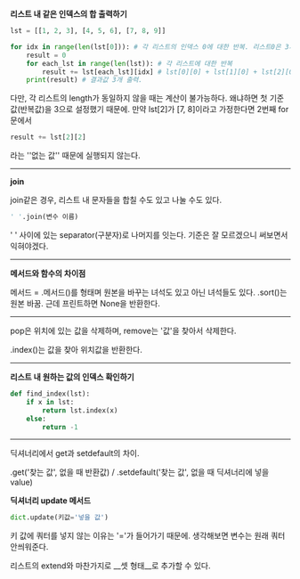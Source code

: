 __리스트 내 같은 인덱스의 합 출력하기__

```python
lst = [[1, 2, 3], [4, 5, 6], [7, 8, 9]]

for idx in range(len(lst[0])): # 각 리스트의 인덱스 0에 대한 반복. 리스트0은 3개 있음
    result = 0
    for each_lst in range(len(lst)): # 각 리스트에 대한 반복
        result += lst[each_lst][idx] # lst[0][0] + lst[1][0] + lst[2][0]...
    print(result) # 결과값 3개 출력.
```

다만, 각 리스트의 length가 동일하지 않을 때는 계산이 불가능하다. 왜냐하면 첫 기준값(반복값)을 3으로 설정했기 때문에. 만약 lst[2]가 [7, 8]이라고 가정한다면 2번째 for문에서

```python
result += lst[2][2]
```

라는 ''없는 값'' 때문에 실행되지 않는다.

-----------------------------

__join__

join같은 경우, 리스트 내 문자들을 합칠 수도 있고 나눌 수도 있다.

```python
' '.join(변수 이름)
```

' ' 사이에 있는 separator(구분자)로 나머지를 잇는다. 기준은 잘 모르겠으니 써보면서 익혀야겠다.

--------------------

__메서드와 함수의 차이점__

메서드 = .메서드()를 형태며 원본을 바꾸는 녀석도 있고 아닌 녀석들도 있다. .sort()는 원본 바꿈. 근데 프린트하면 None을 반환한다.

-----------------

pop은 위치에 있는 값을 삭제하며, remove는 '값'을 찾아서 삭제한다.

.index()는 값을 찾아 위치값을 반환한다.

---------------

__리스트 내 원하는 값의 인덱스 확인하기__

```python
def find_index(lst):
    if x in lst:
        return lst.index(x)
    else:
        return -1
```

---------------

딕셔너리에서 get과 setdefault의 차이.

.get('찾는 값', 없을 때 반환값) / .setdefault('찾는 값', 없을 때 딕셔너리에 넣을 value)

__딕셔너리 update 메서드__

```python
dict.update(키값='넣을 값')
```

키 값에 쿼터를 넣지 않는 이유는 '='가 들어가기 때문에. 생각해보면 변수는 원래 쿼터 안씌워준다.

리스트의 extend와 마찬가지로 __셋 형태__로 추가할 수 있다.
